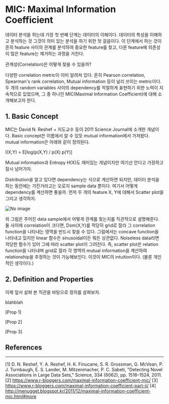 # MIC: Maximal Information Coefficient

데이터 분석을 하는데 가장 첫 번째 단계는 데이터의 이해이다. 데이터의 특성을 이해하고 분석하는 것 그것이 의미 있는 분석을 하기 위한 첫 걸음이다. 이 단계에서 하는 것이 흔히 feature 사이의 관계를 분석하여 중요한 feature를 찾고, 다른 feature에 의존성이 많은 feature는 제거하는 과정을 거친다.

관계성(Correlation)은 어떻게 찾을 수 있을까?

다양한 correlation metric이 이미 알려져 있다. 흔히 Pearson correlation, Spearman's rank correlation, Mutual information 등이 널리 쓰이는 metric이다. 두 개의 random variables 사이의 dependency를 적절하게 표현하기 위한 노력이 지속적으로 있었으며, 그 중 하나인 MIC(Maximal Information Coefficient)에 대해 소개해보고자 한다. 

## 1. Basic Concept

MIC는 David N. Reshef + 지도교수 등이 2011 Science Journal에 소개한 개념이다. Basic concept은 이름에서 알 수 있듯 mutual information에서 가져왔다. mutual information은 아래와 같이 정의된다.

I(X;Y) = E[log(p(X,Y) / p(X) p(Y)]

Mutual information과 Entropy H(X)도 재미있는 개념이지만 여기선 안다고 가정하고 잠시 넘어가자.

Distribution을 알고 있다면 dependency는 식으로 계산하면 되지만, 데이터 분석을 하는 동안에는 가진거라고는 오로지 sample data 뿐이다. 여기서 어떻게 dependency를 계산하면 좋을까. 먼저 두 개의 feature X, Y에 대해서 Scatter plot을 그리고 생각하자. 

![No image](https://www.ncbi.nlm.nih.gov/pmc/articles/PMC3325791/bin/nihms358982f1.jpg "MIC Computation Step refered in \[1\]")

위 그림은 주어진 data sample에서 어떻게 관계를 찾는지를 직관적으로 설명해준다. 둘 사이에 correlation이 크다면, Dom(X,Y)를 적당히 grid로 잘라 그 correlation function을 나타내는 영역을 반드시 찾을 수 있다. 그림에서는 concave function을 나타내고 있지만 linear 함수든 sinusoidal이든 뭐든 상관없다. Noiseless data라면 적당한 함수가 있어 그에 따라 scatter plot이 그려진다. 즉, scatter plot은 relation function을 나타내며 grid로 잘라 각 영역의 mutual information을 계산하여 relationship을 추정하는 것이 가능해보인다. 이것이 MIC의 intuition이다. (물론 개인적인 생각이다.)

## 2. Definition and Properties

이제 앞서 살펴 본 직관을 바탕으로 정의를 살펴보자. 

blahblah

[Prop 1]

[Prop 2]

[Prop 3]

## References

***
\[1\] D. N. Reshef, Y. A. Reshef, H. K. Finucane, S. R. Grossman, G. McVean, P. J. Turnbaugh, E. S. Lander, M. Mitzenmacher, P. C. Sabeti, "Detecting Novel Associations in Large Data Sets," Science, 334 (6062), pp. 1518–1524, 2011.
\[2\] https://www.r-bloggers.com/maximal-information-coefficient-mic/
\[3\] https://www.r-bloggers.com/maximal-information-coefficient-part-ii/
\[4\] http://menugget.blogspot.kr/2011/12/maximal-information-coefficient-mic.html#more